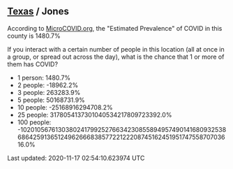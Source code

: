 
## [Texas](/united-states/texas) / Jones

According to [MicroCOVID.org](http://microcovid.org),
the "Estimated Prevalence" of COVID in this county is 1480.7%

If you interact with a certain number of people in this location
(all at once in a group, or spread out across the day), what is the chance that
1 or more of them has COVID?

- 1 person: 1480.7%
- 2 people: -18962.2%
- 3 people: 263283.9%
- 5 people: 50168731.9%
- 10 people: -25168916294708.2%
- 25 people: 3178054137301040534217809723392.0%
- 100 people: -102010567613038024179925276634230855894957490141680932538686425913651249626668385772212220874516245195174755870703616.0%

Last updated: 2020-11-17 02:54:10.623974 UTC
